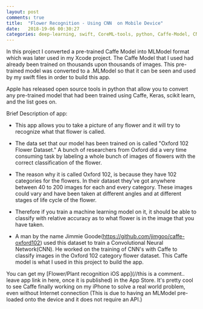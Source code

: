```yaml
---
layout: post
comments: true
title:  "Flower Recognition - Using CNN  on Mobile Device"
date:   2018-19-06 00:30:27
categories: deep-learning, swift, CoreML-tools, python, Caffe-Model, CNN, MLModel, IOS, mobile, AI
---
```


In this project I converted a pre-trained Caffe Model into MLModel format which was later used in my Xcode project.
The Caffe Model that I used had already been trained on thousands upon thousands of images. This pre-trained model was converted to a .MLModel so that it can be seen and used by my swift files in order to build this app.

Apple has released open source tools in python that allow you to convert any pre-trained model that had been trained using Caffe, Keras, scikit learn, and the list goes on.

Brief Description of app:

* This app allows you to take a picture of any flower and it will try to recognize what that flower is called.

* The data set that our model has been trained on is called "Oxford 102 Flower Dataset."
A bunch of researchers from Oxford did a very time consuming task by labeling a whole bunch of images of flowers with the correct classification of the flower.

* The reason why it is called Oxford 102, is because they have 102 categories for the flowers.
In their dataset they've got anywhere between 40 to 200 images for each and every category.
These images could vary and have been taken at different angles and at different stages of life cycle of the flower.

* Therefore if you train a machine learning model on it, it should be able to classify with relative accuracy as to what flower is in the image that you have taken.

* A man by the name Jimmie Goode(https://github.com/jimgoo/caffe-oxford102) used this dataset to train a Convolutional Neural Network(CNN). He worked on the training of CNN's with Caffe to classify images in the Oxford 102 category flower dataset. This Caffe model is what I used in this project to build the app.

You can get my [Flower/Plant recognition iOS app](//this is a comment.. leave app link in here, once it is published) in the App Store.
It's pretty cool to see Caffe finally working on my iPhone to solve a real world problem, even without Internet connection (This is due to having an MLModel pre-loaded onto the device and it does not require an API.)
